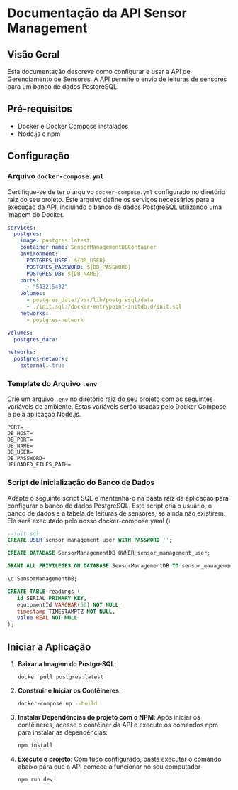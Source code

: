 # Documentação da API Sensor Management

## Visão Geral

Esta documentação descreve como configurar e usar a API de Gerenciamento de Sensores. A API permite o envio de leituras de sensores para um banco de dados PostgreSQL.

## Pré-requisitos

- Docker e Docker Compose instalados
- Node.js e npm

## Configuração

### Arquivo `docker-compose.yml`

Certifique-se de ter o arquivo `docker-compose.yml` configurado no diretório raiz do seu projeto. Este arquivo define os serviços necessários para a execução da API, incluindo o banco de dados PostgreSQL utilizando uma imagem do Docker.

```yaml
services:
  postgres:
    image: postgres:latest
    container_name: SensorManagementDBContainer
    environment:
      POSTGRES_USER: ${DB_USER}
      POSTGRES_PASSWORD: ${DB_PASSWORD}
      POSTGRES_DB: ${DB_NAME}
    ports:
      - "5432:5432"
    volumes:
      - postgres_data:/var/lib/postgresql/data
      - ./init.sql:/docker-entrypoint-initdb.d/init.sql
    networks:
      - postgres-network

volumes:
  postgres_data:

networks:
  postgres-network:
    external: true
```

### Template do Arquivo `.env`

Crie um arquivo `.env` no diretório raiz do seu projeto com as seguintes variáveis de ambiente. Estas variáveis serão usadas pelo Docker Compose e pela aplicação Node.js.

```plaintext
PORT=
DB_HOST=
DB_PORT=
DB_NAME=
DB_USER=
DB_PASSWORD=
UPLOADED_FILES_PATH=
```

### Script de Inicialização do Banco de Dados

Adapte o seguinte script SQL e mantenha-o na pasta raiz da aplicação para configurar o banco de dados PostgreSQL. Este script cria o usuário, o banco de dados e a tabela de leituras de sensores, se ainda não existirem. Ele será executado pelo nosso docker-compose.yaml ()

```sql
--init.sql
CREATE USER sensor_management_user WITH PASSWORD '';

CREATE DATABASE SensorManagementDB OWNER sensor_management_user;

GRANT ALL PRIVILEGES ON DATABASE SensorManagementDB TO sensor_management_user;

\c SensorManagementDB;

CREATE TABLE readings (
   id SERIAL PRIMARY KEY,
   equipmentId VARCHAR(50) NOT NULL,
   timestamp TIMESTAMPTZ NOT NULL,
   value REAL NOT NULL
);
```

## Iniciar a Aplicação

1. **Baixar a Imagem do PostgreSQL**:

   ```sh
   docker pull postgres:latest
   ```

2. **Construir e Iniciar os Contêineres**:

   ```sh
   docker-compose up --build
   ```

3. **Instalar Dependências do projeto com o NPM**:
   Após iniciar os contêineres, acesse o contêiner da API e execute os comandos npm para instalar as dependências:

   ```sh
   npm install
   ```

4. **Execute o projeto**:
   Com tudo configurado, basta executar o comando abaixo para que a API comece a funcionar no seu computador
   ```sh
   npm run dev
   ```

